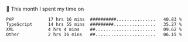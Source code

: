 📅 This month I spent my time on

<!--START_SECTION:waka-->

```text
PHP             17 hrs 16 mins  ##########...............   40.83 %
TypeScript      14 hrs 55 mins  #########................   35.27 %
XML             4 hrs 4 mins    ##.......................   09.62 %
Other           2 hrs 36 mins   ##.......................   06.15 %
```

<!--END_SECTION:waka-->
